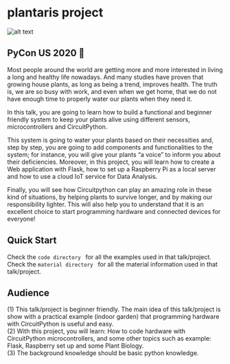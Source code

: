# plantaris project

![alt text](https://github.com/mjmolina/plantaris/blob/[branch]/image.jpg?raw=true)


## PyCon US 2020 🐍

Most people around the world are getting more and more interested in living a long and healthy life nowadays. And many studies have proven that growing house plants, as long as being a trend, improves health.
The truth is, we are so busy with work, and even when we get home, that we do not have enough time to properly water our plants when they need it.

In this talk, you are going to learn how to build a functional and beginner friendly system to keep your plants alive using different sensors, microcontrollers and CircuitPython.

This system is going to water your plants based on their necessities and, step by step, you are going to add components and functionalities to the system; for instance, you will give your plants “a voice” to inform you about their deficiencies.
Moreover, in this project, you will learn how to create a Web application with Flask, how to set up a Raspberry Pi as a local server and how to use a cloud IoT service for Data Analysis.

Finally, you will see how Circuitpython can play an amazing role in these kind of situations, by helping plants to survive longer, and by making our responsibility lighter. This will also help you to understand that it is an excellent choice to start programming hardware and connected devices for everyone!

## Quick Start
Check the ``code directory `` for all the examples used in that talk/project. \
Check the ``material directory `` for all the material information used in that talk/project.

## Audience 
(1) This talk/project is beginner friendly. The main idea of this talk/project is show with a practical example (indoor garden) that programming hardware with CircuitPython is useful and easy.\
(2) With this project, you will learn: How to code hardware with CircuitPython microcontrollers, and some other topics such as example: Flask, Raspberry set up and some Plant Biology.\
(3) The background knowledge should be basic python knowledge.




